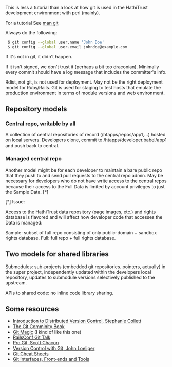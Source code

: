 This is less a tutorial than a look at how git is used in the HathiTrust development environment with perl (mainly).

For a tutorial See [man git](http://www.kernel.org/pub/software/scm/git/docs/gittutorial.html)

Always do the following:

~~~ bash
 $ git config --global user.name 'John Doe'
 $ git config --global user.email johndoe@example.com
~~~

If it's not in git, it didn't happen.

If it isn't signed, we don't trust it (perhaps a bit too draconian). Minimally every commit should have a log message that includes the committer's info.

Rdist, not git, is not used for deployment. May not be the right deployment model for Ruby/Rails. Git is used for staging to test hosts that emulate the production environment in terms of module versions and web environment.

## Repository models

### Central repo, writable by all
A collection of central repositories of record (/htapps/repos/app1,...) hosted on local servers. Developers clone, commit to /htapps/developer.babel/app1 and push back to central.

### Managed central repo
Another model might be for each developer to maintain a bare public repo that they push to and send pull requests to the central repo admin.  May be necessary for developers who do not have write access to the central repos because their access to the Full Data is limited by account privileges to just the Sample Data. [*]
 
[*] Issue:

Access to the HathiTrust data repository (page images, etc.) and rights database is flavored and will affect how developer code that accesses the Data is managed:

 Sample: subset of full repo consisting of only public-domain + sandbox rights database.
 Full: full repo + full rights database.

## Two models for shared libraries

Submodules: sub-projects (embedded git repositories. pointers, actually) in the super project, independently updated within the developers local repository, updates to submodule versions selectively published to the upstream.

APIs to shared code: no inline code library sharing.

## Some resources

* [Introduction to Distributed Version Control, Stephanie Collett](http://www.slideshare.net/scollett/intro-to-distributed-version-control-3288584)
* [The Git Comminity Book](http://book.git-scm.com/index.html)
* [Git Magic](http://www-cs-students.stanford.edu/~blynn/gitmagic/) (I kind of like this one)
* [RailsConf Git Talk](http://gitcasts.com/posts/railsconf-git-talk#idc-cover)
* [Pro Git, Scott Chacon](http://progit.org/book/)
* [Version Control with Git, John Loeliger](http://proquest.safaribooksonline.com/9780596158187)
* [Git Cheat Sheets](http://github.com/guides/git-cheat-sheet)
* [Git Interfaces, Front-ends and Tools](https://git.wiki.kernel.org/index.php/Interfaces,_frontends,_and_tools)

